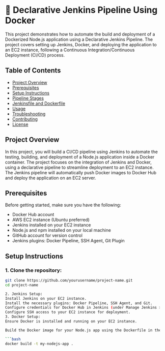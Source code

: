 # 🚀 Declarative Jenkins Pipeline Using Docker

This project demonstrates how to automate the build and deployment of a Dockerized Node.js application using a Declarative Jenkins Pipeline. The project covers setting up Jenkins, Docker, and deploying the application to an EC2 instance, following a Continuous Integration/Continuous Deployment (CI/CD) process.

## Table of Contents

- [Project Overview](#project-overview)
- [Prerequisites](#prerequisites)
- [Setup Instructions](#setup-instructions)
- [Pipeline Stages](#pipeline-stages)
- [Jenkinsfile and Dockerfile](#jenkinsfile-and-dockerfile)
- [Usage](#usage)
- [Troubleshooting](#troubleshooting)
- [Contributing](#contributing)
- [License](#license)

## Project Overview

In this project, you will build a CI/CD pipeline using Jenkins to automate the testing, building, and deployment of a Node.js application inside a Docker container. The project focuses on the integration of Jenkins and Docker, using a declarative pipeline to streamline deployment to an EC2 instance. The Jenkins pipeline will automatically push Docker images to Docker Hub and deploy the application on an EC2 server.

## Prerequisites

Before getting started, make sure you have the following:

- Docker Hub account
- AWS EC2 instance (Ubuntu preferred)
- Jenkins installed on your EC2 instance
- Node.js and npm installed on your local machine
- GitHub account for version control
- Jenkins plugins: Docker Pipeline, SSH Agent, Git Plugin

## Setup Instructions

### 1. Clone the repository:

```bash
git clone https://github.com/yourusername/project-name.git
cd project-name

2. Jenkins Setup:
Install Jenkins on your EC2 instance.
Install the necessary plugins: Docker Pipeline, SSH Agent, and Git.
Configure credentials for Docker Hub in Jenkins (under Manage Jenkins > Manage Credentials).
Configure SSH access to your EC2 instance for deployment.
3. Docker Setup:
Ensure Docker is installed and running on your EC2 instance.

Build the Docker image for your Node.js app using the Dockerfile in the repo:

```bash
docker build -t my-nodejs-app .
